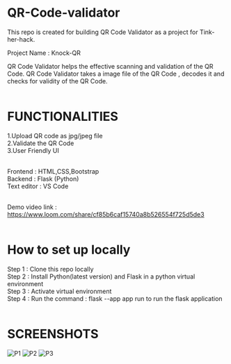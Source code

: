 # QR-Code-validator
This repo is created for building QR Code Validator as a project for Tink-her-hack. 

Project Name : Knock-QR

QR Code Validator helps the effective scanning and validation of the QR Code. QR Code Validator takes a image file of the QR Code , decodes it and checks for validity of the QR Code.
<br/><br/>
# FUNCTIONALITIES<br/>
1.Upload QR code as jpg/jpeg file<br/>
2.Validate the QR Code<br/>
3.User Friendly UI
<br/><br/>

Frontend : HTML,CSS,Bootstrap <br/>
Backend : Flask (Python) <br/>
Text editor : VS Code
<br/><br/>

Demo video link : https://www.loom.com/share/cf85b6caf15740a8b526554f725d5de3
<br/><br/>

# How to set up locally <br/>
Step 1 : Clone this repo locally <br/>
Step 2 : Install Python(latest version) and Flask in a python virtual environment <br/>
Step 3 : Activate virtual environment  <br/>
Step 4 : Run the command : flask --app app run to run the flask application <br/>
<br/>

# SCREENSHOTS<br/>
![P1](https://user-images.githubusercontent.com/84143583/208282247-513f7b8d-c58b-4687-ba93-f1f749390fea.png)
![P2](https://user-images.githubusercontent.com/84143583/208282249-3be8df1d-1146-4a00-bad5-51e2982ad5d8.png)
![P3](https://user-images.githubusercontent.com/84143583/208282250-f6eb7ff0-89c1-44b9-98f1-ef918d1dcb82.png)








